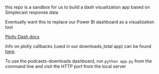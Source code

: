 this repo is a sandbox for us to build a dash visualization app based on Simplecast response data

Eventually want this to replace our Power BI dashboard as a visualization tool

[Plotly Dash docs](https://dash.plotly.com)

Info on plotly callbacks (used in our downloads_total app) can be found [here](https://dash.plotly.com/basic-callbacks).

To use the podcasts-downloads dashboard, run `python app.py` from the command line and visit the HTTP port from the local server

